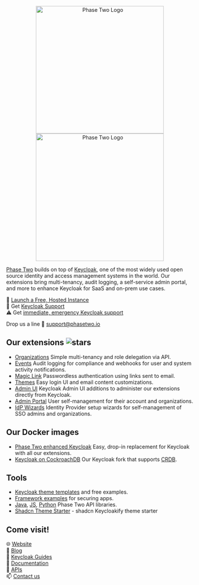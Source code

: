 <p align="center">
    <img src="https://user-images.githubusercontent.com/244253/211920936-3280408e-5873-45e4-bc3c-b5a9f0bc1ad0.png#gh-light-mode-only" alt="Phase Two Logo" width="344px" height="auto" />
    <img src="https://user-images.githubusercontent.com/244253/211920950-dcc9ae85-d3b3-4029-a2dc-069c663d6ee9.png#gh-dark-mode-only" alt="Phase Two Logo" width="344px" height="auto" />
</p>

[Phase Two](https://phasetwo.io) builds on top of [Keycloak](https://keycloak.org/), one of the most widely used open source identity and access management systems in the world. Our extensions bring multi-tenancy, audit logging, a self-service admin portal, and more to enhance Keycloak for SaaS and on-prem use cases. 

🚀 [Launch a Free, Hosted Instance](https://dash.phasetwo.io/?utm_source=github&utm_medium=readme&utm_campaign=p2-inc)  
🤙 Get [Keycloak Support](https://phasetwo.io/support?utm_source=github&utm_medium=readme&utm_campaign=p2-inc)  
⚠️ Get [immediate, emergency Keycloak support](https://phasetwo.io/contact?utm_source=github&utm_medium=readme&utm_campaign=p2-inc)  

Drop us a line 👋 [support@phasetwo.io](mailto:support@phasetwo.io)

## Our extensions ![stars](https://img.shields.io/github/stars/p2-inc)
- [Organizations](https://github.com/p2-inc/keycloak-orgs) Simple multi-tenancy and role delegation via API.
- [Events](https://github.com/p2-inc/keycloak-events) Audit logging for compliance and webhooks for user and system activity notifications.
- [Magic Link](https://github.com/p2-inc/keycloak-magic-link) Passwordless authentication using links sent to email.
- [Themes](https://github.com/p2-inc/keycloak-themes) Easy login UI and email content customizations.
- [Admin UI](https://github.com/p2-inc/keycloak/tree/23.0.1_orgs_admin_ui) Keycloak Admin UI additions to administer our extensions directly from Keycloak.
- [Admin Portal](https://github.com/p2-inc/phasetwo-admin-portal) User self-management for their account and organizations.
- [IdP Wizards](https://github.com/p2-inc/idp-wizard) Identity Provider setup wizards for self-management of SSO admins and organizations.

## Our Docker images
- [Phase Two enhanced Keycloak](https://quay.io/repository/phasetwo/phasetwo-keycloak) Easy, drop-in replacement for Keycloak with all our extensions.
- [Keycloak on CockroachDB](https://quay.io/repository/phasetwo/keycloak-crdb) Our Keycloak fork that supports [CRDB](https://www.cockroachlabs.com/).
  
## Tools
- [Keycloak theme templates](https://github.com/p2-inc/keycloak-theme-template) and free examples.
- [Framework examples](https://github.com/p2-inc/examples) for securing apps.
- [Java](https://github.com/p2-inc/phasetwo-java), [JS](https://github.com/p2-inc/phasetwo-js), [Python](https://github.com/p2-inc/phasetwo-python) Phase Two API libraries.
- [Shadcn Theme Starter](https://github.com/p2-inc/keycloakify-starter-shadcn) - shadcn Keycloakify theme starter 
  
## Come visit!

🌐 [Website](https://phasetwo.io)  
📝 [Blog](https://phasetwo.io/blog)  
📘 [Keycloak Guides](https://dev.to/phasetwo)  
📖 [Documentation](https://phasetwo.io/docs/introduction)  
🤝 [APIs](https://phasetwo.io/api/phase-two-admin-rest-api)  
📫 [Contact us](mailto:support@phasetwo.io)  
